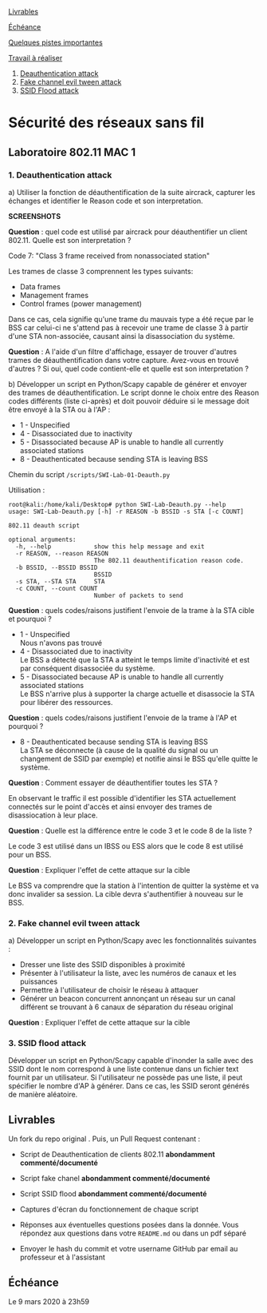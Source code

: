 [Livrables](#livrables)

[Échéance](#échéance)

[Quelques pistes importantes](#quelques-pistes-utiles-avant-de-commencer-)

[Travail à réaliser](#travail-à-réaliser)

1. [Deauthentication attack](#1-deauthentication-attack)
2. [Fake channel evil tween attack](#2-fake-channel-evil-tween-attack)
3. [SSID Flood attack](#3-ssid-flood-attack)

# Sécurité des réseaux sans fil

## Laboratoire 802.11 MAC 1

### 1. Deauthentication attack
 
a) Utiliser la fonction de déauthentification de la suite aircrack, capturer les échanges et identifier le Reason code et son interpretation.

**SCREENSHOTS**

__Question__ : quel code est utilisé par aircrack pour déauthentifier un client 802.11. Quelle est son interpretation ?

Code 7:	"Class 3 frame received from nonassociated station"

Les trames de classe 3 comprennent les types suivants:
* Data frames
* Management frames
* Control frames (power management)

Dans ce cas, cela signifie qu'une trame du mauvais type a été reçue par le BSS car celui-ci ne s'attend pas à recevoir une trame de classe 3 à partir d'une STA non-associée, causant ainsi la disassociation du système.

__Question__ : A l'aide d'un filtre d'affichage, essayer de trouver d'autres trames de déauthentification dans votre capture. Avez-vous en trouvé d'autres ? Si oui, quel code contient-elle et quelle est son interpretation ?

b) Développer un script en Python/Scapy capable de générer et envoyer des trames de déauthentification. Le script donne le choix entre des Reason codes différents (liste ci-après) et doit pouvoir déduire si le message doit être envoyé à la STA ou à l'AP :
* 1 - Unspecified
* 4 - Disassociated due to inactivity
* 5 - Disassociated because AP is unable to handle all currently associated stations
* 8 - Deauthenticated because sending STA is leaving BSS

Chemin du script `/scripts/SWI-Lab-01-Deauth.py`

Utilisation :

```
root@kali:/home/kali/Desktop# python SWI-Lab-Deauth.py --help
usage: SWI-Lab-Deauth.py [-h] -r REASON -b BSSID -s STA [-c COUNT]

802.11 deauth script

optional arguments:
  -h, --help            show this help message and exit
  -r REASON, --reason REASON
                        The 802.11 deauthentification reason code.
  -b BSSID, --BSSID BSSID
                        BSSID
  -s STA, --STA STA     STA
  -c COUNT, --count COUNT
                        Number of packets to send
```

__Question__ : quels codes/raisons justifient l'envoie de la trame à la STA cible et pourquoi ?

* 1 - Unspecified  
Nous n'avons pas trouvé 
* 4 - Disassociated due to inactivity  
Le BSS a détecté que la STA a atteint le temps limite d'inactivité et est par conséquent disassociée du système.
* 5 - Disassociated because AP is unable to handle all currently associated stations  
Le BSS n'arrive plus à supporter la charge actuelle et disassocie la STA pour libérer des ressources.

__Question__ : quels codes/raisons justifient l'envoie de la trame à l'AP et pourquoi ?

* 8 - Deauthenticated because sending STA is leaving BSS  
La STA se déconnecte (à cause de la qualité du signal ou un changement de SSID par exemple) et notifie ainsi le BSS qu'elle quitte le système.

__Question__ : Comment essayer de déauthentifier toutes les STA ?

En observant le traffic il est possible d'identifier les STA actuellement connectés sur le point d'accès et ainsi envoyer des trames de disassiocation à leur place.

__Question__ : Quelle est la différence entre le code 3 et le code 8 de la liste ?

Le code 3 est utilisé dans un IBSS ou ESS alors que le code 8 est utilisé pour un BSS.

__Question__ : Expliquer l'effet de cette attaque sur la cible

Le BSS va comprendre que la station à l'intention de quitter la système et va donc invalider sa session. La cible devra s'authentifier à nouveau sur le BSS.

### 2. Fake channel evil tween attack
a)	Développer un script en Python/Scapy avec les fonctionnalités suivantes :

* Dresser une liste des SSID disponibles à proximité
* Présenter à l'utilisateur la liste, avec les numéros de canaux et les puissances
* Permettre à l'utilisateur de choisir le réseau à attaquer
* Générer un beacon concurrent annonçant un réseau sur un canal différent se trouvant à 6 canaux de séparation du réseau original

__Question__ : Expliquer l'effet de cette attaque sur la cible


### 3. SSID flood attack

Développer un script en Python/Scapy capable d'inonder la salle avec des SSID dont le nom correspond à une liste contenue dans un fichier text fournit par un utilisateur. Si l'utilisateur ne possède pas une liste, il peut spécifier le nombre d'AP à générer. Dans ce cas, les SSID seront générés de manière aléatoire.

## Livrables

Un fork du repo original . Puis, un Pull Request contenant :

- Script de Deauthentication de clients 802.11 __abondamment commenté/documenté__

- Script fake chanel __abondamment commenté/documenté__

- Script SSID flood __abondamment commenté/documenté__

- Captures d'écran du fonctionnement de chaque script

-	Réponses aux éventuelles questions posées dans la donnée. Vous répondez aux questions dans votre ```README.md``` ou dans un pdf séparé

-	Envoyer le hash du commit et votre username GitHub par email au professeur et à l'assistant


## Échéance

Le 9 mars 2020 à 23h59
